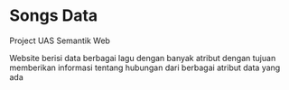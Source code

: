 # Songs Data
Project UAS Semantik Web

Website berisi data berbagai lagu dengan banyak atribut dengan tujuan memberikan informasi tentang hubungan dari berbagai atribut data yang ada
